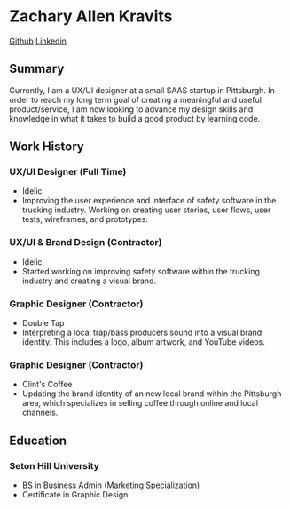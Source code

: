 # Zachary Allen Kravits

[Github](zakuxdesign.github.io)
[Linkedin](https://www.linkedin.com/in/zachary-allen-kravits/)

## Summary
Currently, I am a UX/UI designer at a small SAAS startup in Pittsburgh. In order to reach my long term goal of creating a meaningful and useful product/service, I am now looking to advance my design skills and knowledge in what it takes to build a good product by learning code.

## Work History

### UX/UI Designer (Full Time)
* Idelic
* Improving the user experience and interface of safety software in the trucking industry. Working on creating user stories, user flows, user tests, wireframes, and prototypes.

### UX/UI & Brand Design (Contractor)
* Idelic
* Started working on improving safety software within the trucking industry and creating a visual brand.

### Graphic Designer (Contractor)
* Double Tap
* Interpreting a local trap/bass producers sound into a visual brand identity. This includes a logo, album artwork, and YouTube videos.

### Graphic Designer (Contractor)
* Clint's Coffee
* Updating the brand identity of an new local brand within the Pittsburgh area, which specializes in selling coffee through online and local channels.

## Education

### Seton Hill University
* BS in Business Admin (Marketing Specialization)
* Certificate in Graphic Design
